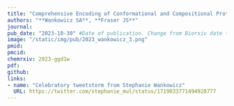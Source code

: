 ```yaml
---
title: "Comprehensive Encoding of Conformational and Compositional Protein Structural Ensembles through mmCIF Data Structure"
authors: "**Wankowicz SA**, **Fraser JS**"
journal: 
pub_date: "2023-10-30" #Date of publication. Change from Biorxiv date to Journal date once accepted
image: "/static/img/pub/2023_wankowicz_3.png" 
pmid: 
pmcid: 
chemrxiv: 2023-ggd1w
pdf: 
github:
links:
- name: "Celebratory tweetstorm from Stephanie Wankowicz"
  URL: https://twitter.com/stephanie_mul/status/1719033771494928777
---
```


